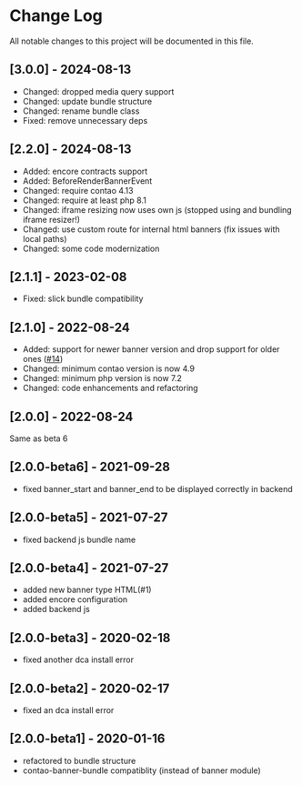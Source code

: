 # Change Log
All notable changes to this project will be documented in this file.

## [3.0.0] - 2024-08-13
- Changed: dropped media query support
- Changed: update bundle structure
- Changed: rename bundle class
- Fixed: remove unnecessary deps

## [2.2.0] - 2024-08-13
- Added: encore contracts support
- Added: BeforeRenderBannerEvent
- Changed: require contao 4.13
- Changed: require at least php 8.1
- Changed: iframe resizing now uses own js (stopped using and bundling iframe resizer!)
- Changed: use custom route for internal html banners (fix issues with local paths)
- Changed: some code modernization

## [2.1.1] - 2023-02-08
- Fixed: slick bundle compatibility

## [2.1.0] - 2022-08-24
- Added: support for newer banner version and drop support for older ones ([#14](https://github.com/heimrichhannot/contao-banner_plus/pull/14))
- Changed: minimum contao version is now 4.9
- Changed: minimum php version is now 7.2
- Changed: code enhancements and refactoring

## [2.0.0] - 2022-08-24
Same as beta 6

## [2.0.0-beta6] - 2021-09-28
- fixed banner_start and banner_end to be displayed correctly in backend

## [2.0.0-beta5] - 2021-07-27
- fixed backend js bundle name

## [2.0.0-beta4] - 2021-07-27
- added new banner type HTML(#1)
- added encore configuration
- added backend js

## [2.0.0-beta3] - 2020-02-18
- fixed another dca install error

## [2.0.0-beta2] - 2020-02-17
- fixed an dca install error

## [2.0.0-beta1] - 2020-01-16
- refactored to bundle structure
- contao-banner-bundle compatiblity (instead of banner module)